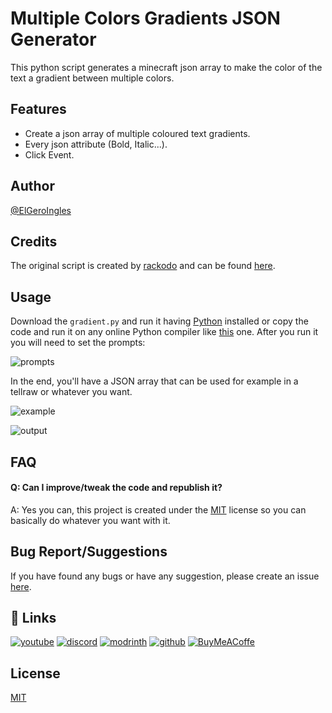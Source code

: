 
# Multiple Colors Gradients JSON Generator

This python script generates a minecraft json array to make the color of the text a gradient between multiple colors.

## Features

- Create a json array of multiple coloured text gradients.
- Every json attribute (Bold, Italic...).
- Click Event.

## Author
[@ElGeroIngles](https://modrinth.com/user/ElGeroIngles)

## Credits
The original script is created by [rackodo](https://github.com/rackodo) and can be found [here](https://github.com/rackodo/gradient-json-minecraft).

## Usage
Download the `gradient.py` and run it having [Python](https://www.python.org/downloads/) installed or copy the code and run it on any online Python compiler like [this](https://www.programiz.com/python-programming/online-compiler/) one.
After you run it you will need to set the prompts:

![prompts](https://i.imgur.com/2x3dDeA.png)

In the end, you'll have a JSON array that can be used for example in a tellraw or whatever you want.

![example](https://i.imgur.com/2xTGDv0.png)

![output](https://i.imgur.com/cIzKzSp.png)

## FAQ

#### Q: Can I improve/tweak the code and republish it? 

A: Yes you can, this project is created under the [MIT](https://choosealicense.com/licenses/mit/) license so you can basically do whatever you want with it.


## Bug Report/Suggestions
If you have found any bugs or have any suggestion, please create an issue [here](https://github.com/ElGeroIngles/json-multiple-gradients/issues).

## 🔗 Links
[![youtube](https://img.shields.io/badge/youtube-ff0000?style=for-the-badge&logo=youtube&logoColor=white)](https://www.youtube.com/@elgeroingles)
[![discord](https://img.shields.io/badge/discord-7289DA?style=for-the-badge&logo=discord&logoColor=white)](https://discord.gg/4pYjW9btNc)
[![modrinth](https://img.shields.io/badge/modrinth-5AD770?style=for-the-badge&logo=modrinth&logoColor=white)](https://modrinth.com/user/ElGeroIngles)
[![github](https://img.shields.io/badge/github-000000?style=for-the-badge&logo=github&logoColor=white)](https://github.com/ElGeroIngles)
[![BuyMeACoffe](https://img.shields.io/badge/BuyMeACoffe-ffdd02?style=for-the-badge&logo=buymeacoffee&logoColor=white)](https://www.buymeacoffee.com/ElGeroIngles)

## License

[MIT](https://choosealicense.com/licenses/mit/)
